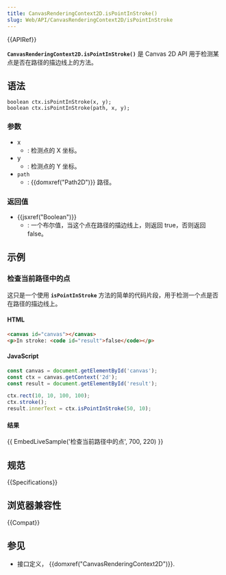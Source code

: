 ```yaml
---
title: CanvasRenderingContext2D.isPointInStroke()
slug: Web/API/CanvasRenderingContext2D/isPointInStroke
---
```


{{APIRef}}

**`CanvasRenderingContext2D.isPointInStroke()`** 是 Canvas 2D API 用于检测某点是否在路径的描边线上的方法。

## 语法

```
boolean ctx.isPointInStroke(x, y);
boolean ctx.isPointInStroke(path, x, y);
```

### 参数

- x
  - : 检测点的 X 坐标。
- y
  - : 检测点的 Y 坐标。
- `path`
  - : {{domxref("Path2D")}} 路径。

### 返回值

- {{jsxref("Boolean")}}
  - : 一个布尔值，当这个点在路径的描边线上，则返回 true，否则返回 false。

## 示例

### 检查当前路径中的点

这只是一个使用 **`isPointInStroke`** 方法的简单的代码片段，用于检测一个点是否在路径的描边线上。

#### HTML

```html
<canvas id="canvas"></canvas>
<p>In stroke: <code id="result">false</code></p>
```

#### JavaScript

```js
const canvas = document.getElementById('canvas');
const ctx = canvas.getContext('2d');
const result = document.getElementById('result');

ctx.rect(10, 10, 100, 100);
ctx.stroke();
result.innerText = ctx.isPointInStroke(50, 10);
```

#### 结果

{{ EmbedLiveSample('检查当前路径中的点', 700, 220) }}

## 规范

{{Specifications}}

## 浏览器兼容性

{{Compat}}

## 参见

- 接口定义， {{domxref("CanvasRenderingContext2D")}}.
